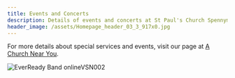 ```yaml
---
title: Events and Concerts
description: Details of events and concerts at St Paul's Church Spennymoor.
header_image: /assets/Homepage_header_03_3_917x0.jpg
---
```

For more details about special services and events, visit our page at [A Church Near You](https://www.achurchnearyou.com/church/13565/).

![EverReady Band onlineVSN002](https://github.com/stpaulsspennymoor/stpaulsspennymoor.github.io/assets/139633336/ccdd5d1f-dfa0-440a-9034-bca544166177)
